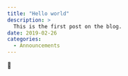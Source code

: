 ```yaml
---
title: "Hello world"
description: >
  This is the first post on the blog.
date: 2019-02-26
categories:
  - Announcements
---
```


:wave:
